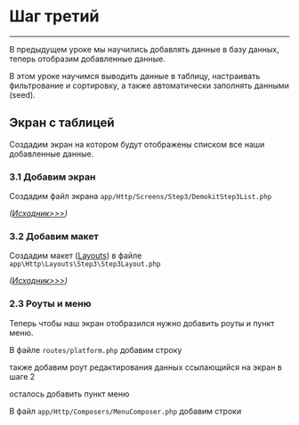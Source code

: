 # Шаг третий
----------

В предыдущем уроке мы научились добавлять данные в базу данных, теперь отобразим добавленные данные.

В этом уроке научимся выводить данные в таблицу, настраивать фильтрование и сортировку, а также автоматически заполнять данными (seed).

## Экран с таблицей
 
Создадим экран на котором будут отображены списком все наши добавленные данные.

### 3.1 Добавим экран

Создадим файл экрана `app/Http/Screens/Step3/DemokitStep3List.php`

<file prefix="DEMOKIT_PATH" file="/src/Http/Screens/Step3/DemokitStep3List.php" />

_([Исходник>>>](https://github.com/orchidcommunity/DemoKit/blob/master/src/Http/Screens/Step3/DemokitStep3List.php))_

### 3.2 Добавим макет

Создадим макет ([Layouts](https://orchid.software/ru/docs/layouts)) в файле `app\Http\Layouts\Step3\Step3Layout.php`

<file prefix="DEMOKIT_PATH" file="/src/Http/Layouts/Step3/Step3Layout.php" select="4-33" />

_([Исходник>>>](https://github.com/orchidcommunity/DemoKit/blob/master/src/Http/Layouts/Step3/Step3Layout.php))_

### 2.3 Роуты и меню

Теперь чтобы наш экран отобразился нужно добавить роуты и пункт меню. 

В файле `routes/platform.php` добавим строку 

<file prefix="DEMOKIT_PATH" file="/routes/route.php" select="15" />

также добавим роут редактирования данных ссылающийся на экран в шаге 2 

<file prefix="DEMOKIT_PATH" file="/routes/route.php" select="13" />

осталось добавить пункт меню

В файл `app/Http/Composers/MenuComposer.php` добавим строки 

<file prefix="DEMOKIT_PATH" file="/src/Providers/MenuComposer.php" select="26,53-60" />
